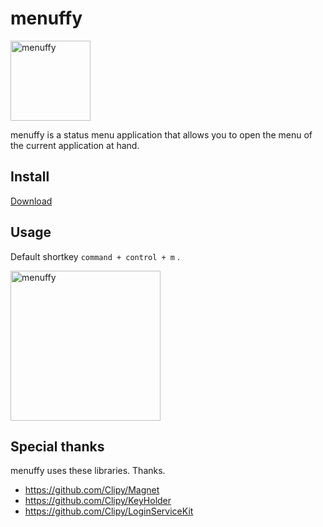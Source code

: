 # menuffy

<img width="128" alt="menuffy" src="https://user-images.githubusercontent.com/235650/78417784-7768e800-7670-11ea-8181-254a4b45620a.png">

menuffy is a status menu application that allows you to open the menu of the current application at hand.

## Install

[Download](https://github.com/zaru/menuffy/releases/download/v1.0.0/menuffy.app.zip)

## Usage

Default shortkey `command + control + m` .

<img width="240" alt="menuffy" src="https://user-images.githubusercontent.com/235650/78417860-72f0ff00-7671-11ea-8b0c-58252e39a9b0.png">

## Special thanks

menuffy uses these libraries. Thanks.

- https://github.com/Clipy/Magnet
- https://github.com/Clipy/KeyHolder
- https://github.com/Clipy/LoginServiceKit
